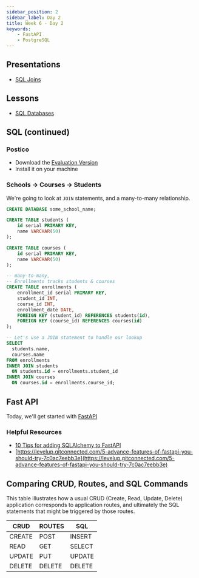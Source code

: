 ```yaml
---
sidebar_position: 2
sidebar_label: Day 2
title: Week 6 - Day 2
keywords:
    - FastAPI
    - PostgreSQL
---
```

<!-- markdownlint-disable no-inline-html -->

<!--
Implementing MVC in FastAPI:

FastAPI's route handlers essentially act as controllers
by accepting user requests and interacting with models as needed.
-->

## Presentations

- [SQL Joins](https://docs.google.com/presentation/d/17iyaNvewtzZUVR8y5qNj9C6nHBAaHtrb6zAeR4XRGuc/edit?usp=sharing)

## Lessons

- [SQL Databases](/docs/lessons/databases/sql/)

## SQL (continued)

### Postico

- Download the [Evaluation Version](https://eggerapps.at/postico2/buy.html)
- Install it on your machine

### Schools -> Courses -> Students

We're going to look at `JOIN` statements, and a many-to-many relationship.

```sql
CREATE DATABASE some_school_name;

CREATE TABLE students (
    id serial PRIMARY KEY,
    name VARCHAR(50)
);

CREATE TABLE courses (
    id serial PRIMARY KEY,
    name VARCHAR(50)
);

-- many-to-many,
-- Enrollments tracks students & courses
CREATE TABLE enrollments (
    enrollment_id serial PRIMARY KEY,
    student_id INT,
    course_id INT,
    enrollment_date DATE,
    FOREIGN KEY (student_id) REFERENCES students(id),
    FOREIGN KEY (course_id) REFERENCES courses(id)
);

-- Let's use a JOIN statement to handle our lookup
SELECT
  students.name,
  courses.name
FROM enrollments
INNER JOIN students
  ON students.id = enrollments.student_id
INNER JOIN courses
  ON courses.id = enrollments.course_id;
```

## Fast API

Today, we'll get started with [FastAPI](https://fastapi.tiangolo.com/tutorial/first-steps/)

### Helpful Resources

- [10 Tips for adding SQLAlchemy to FastAPI](https://bitestreams.com/blog/fastapi-sqlalchemy/)
- [https://levelup.gitconnected.com/5-advance-features-of-fastapi-you-should-try-7c0ac7eebb3e](https://levelup.gitconnected.com/5-advance-features-of-fastapi-you-should-try-7c0ac7eebb3e)

## Comparing CRUD, Routes, and SQL Commands

This table illustrates how a usual CRUD (Create, Read, Update, Delete) application corresponds to application routes, and ultimately the SQL statements that might be triggered by those routes.

| CRUD   | ROUTES | SQL    |
| ------ | ------ | ------ |
| CREATE | POST   | INSERT |
| READ   | GET    | SELECT |
| UPDATE | PUT    | UPDATE |
| DELETE | DELETE | DELETE |
